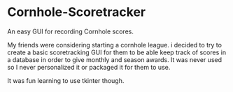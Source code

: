 # Cornhole-Scoretracker
An easy GUI for recording Cornhole scores.

My friends were considering starting a cornhole league. i decided to try to create a basic scoretracking GUI for them to be able keep track of scores in a database in order to give monthly and season awards. It was never used so I never personalized it or packaged it for them to use.

It was fun learning to use tkinter though.


